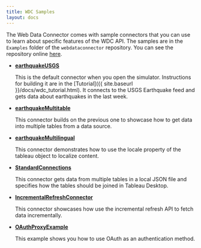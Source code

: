 ```yaml
---
title: WDC Samples
layout: docs
---
```


The Web Data Connector comes with sample connectors that you can use to learn about specific features of the WDC API.
The samples are in the `Examples` folder of the `webdataconnector` repository. You can see the repository
online [here](https://github.com/tableau/webdataconnector/tree/master).

-   **[earthquakeUSGS](https://tableau.github.io/webdataconnector/Examples/html/earthquakeUSGS.html)**

    This is the default connector when you open the simulator. Instructions for building it are in the [Tutorial]({{ site.baseurl }}/docs/wdc_tutorial.html). It connects to the USGS Earthquake feed and gets data about earthquakes in the last week.

-   **[earthquakeMultitable](https://tableau.github.io/webdataconnector/Examples/html/earthquakeMultitable.html)**

    This connector builds on the previous one to showcase how to get data into multiple tables from a data source.

-   **[earthquakeMultilingual](https://tableau.github.io/webdataconnector/Examples/html/earthquakeMultilingual.html)**

    This connector demonstrates how to use the locale property of the tableau object to localize content.

-   **[StandardConnections](https://tableau.github.io/webdataconnector/Examples/html/StandardConnectionsExample.html)**

    This connector gets data from multiple tables in a local JSON file and specifies how the tables should be joined in Tableau Desktop.


-   **[IncrementalRefreshConnector](https://tableau.github.io/webdataconnector/Examples/html/IncrementalRefreshConnector.html)**

    This connector showcases how use the incremental refresh API to fetch data incrementally.



-   **[OAuthProxyExample](https://github.com/tableau/webdataconnector/tree/master/Examples/OAuthProxyExample)**

    This example shows you how to use OAuth as an authentication method.


